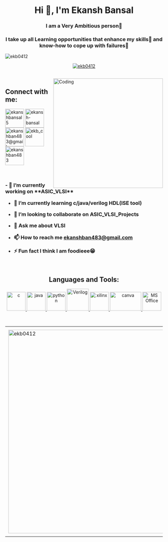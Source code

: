 
<h1 align="center">Hi 👋, I'm Ekansh Bansal</h1>
<h3 align="center">I am a Very Ambitious person🥸 </h3>
<h3 align="center">I take up all Learning opportunities that enhance my skills🧾 and know-how to cope up with failures💪</h3>
<p align="left"> <img src="https://komarev.com/ghpvc/?username=ekb0412&label=Profile%20views&color=0e75b6&style=flat" alt="ekb0412" /> </p>

<p align="center"> <a href="https://github.com/ryo-ma/github-profile-trophy"><img src="https://github-profile-trophy.vercel.app/?username=ekb0412&title=Commit,Followers,Stars,Repositories,PullRequest&theme=juicyfresh&margin-w=15" alt="ekb0412" /></a> </p>
<br>
<img align="right" alt="Coding" width="350" src="https://cdn.dribbble.com/users/118246/screenshots/5343519/wifi.gif">
<h2 align="left">Connect with me:</h2>
<p align="left">
<a href="https://twitter.com/ekanshbansal5" target="blank"><img align="center" src="https://png.pngtree.com/png-vector/20221018/ourmid/pngtree-twitter-social-media-round-icon-png-image_6315985.png" alt="ekanshbansal5" height="60" width="60" /></a>
<a href="https://www.linkedin.com/in/ekansh-bansal-04ek122002/" target="blank"><img align="center" src="https://static-00.iconduck.com/assets.00/linkedin-icon-2048x2048-ya5g47j2.png" alt="ekansh-bansal" height="60" width="60" />
<a href="http://ekanshban483@gmail.com/" target="blank"><img align="center" src="https://freelogopng.com/images/all_img/1657906383gmail-icon-png.png" alt="ekanshban483@gmail.com" height="60" width="60" /></a>
<a href="https://instagram.com/ekb_cool" target="blank"><img align="center" src="https://camo.githubusercontent.com/9506780a212223d7f1ef3ef1301965f1e3539e231b7a8fc80ded8b29418b35d8/68747470733a2f2f692e696d6775722e636f6d2f424b4d3172316e2e706e67" alt="ekb_cool" height="60" width="60" /></a>
<a href="https://www.hackerrank.com/ekanshban483" target="blank"><img align="center" src="https://avatars.githubusercontent.com/u/1030588?s=200&v=4" alt="ekanshban483" height="60" width="60" /></a>
</p>
<br>
<h3>
- 🔭 I’m currently working on **ASIC_VLSI**

- 🌱 I’m currently learning **c/java/verilog HDL(ISE tool)**

- 👯 I’m looking to collaborate on **ASIC_VLSI_Projects**

- 💬 Ask me about **VLSI**

- 📫 How to reach me **ekanshban483@gmail.com**

- ⚡ Fun fact **I think I am foodieee😁** </h3><br>

<h2 align="center">Languages and Tools:</h2>
<p align="center"> <a href="https://www.cprogramming.com/" target="_blank" rel="noreferrer"> <img src="https://user-images.githubusercontent.com/25181517/192106070-46255bcf-65e6-4c6b-a296-bf8d0d8fb2a7.png" alt="c" width="60" height="60"/> </a>
<a href="https://www.java.com" target="_blank" rel="noreferrer"> <img src="https://user-images.githubusercontent.com/25181517/117201156-9a724800-adec-11eb-9a9d-3cd0f67da4bc.png" alt="java" width="60" height="60"/> </a>
<a href="https://www.python.org" target="_blank" rel="noreferrer"> <img src="https://user-images.githubusercontent.com/25181517/183423507-c056a6f9-1ba8-4312-a350-19bcbc5a8697.png" alt="python" width="60" height="60"/> </a> 
<a href="https://www.verilog.com" target="_blank" rel="noreferrer"> <img src="https://pbs.twimg.com/profile_images/1498729805625188352/cyIH6Vb7_400x400.jpg" alt="Verilog" width="70" height="70"/> </a>
<a href="https://www.xilinx.com" target="_blank" rel="noreferrer"> <img src="https://encrypted-tbn0.gstatic.com/images?q=tbn:ANd9GcQ1MueuGCVqqTMVlXMvrxS04cyljzFESLxL33NgKKP50Pyh-OuHtWSvfWKis2BA46VPSqc&usqp=CAU" alt="xilinx" width="60" height="60"/> </a>
<a href="https://www.canva.com" target="_blank" rel="noreferrer"> <img src="https://logos-world.net/wp-content/uploads/2020/02/Canva-Logo.png" alt="canva" width="100" height="60"/> </a> 
<a href="https://www.office.com" target="_blank" rel="noreferrer"> <img src="https://upload.wikimedia.org/wikipedia/commons/thumb/5/5f/Microsoft_Office_logo_%282019%E2%80%93present%29.svg/1024px-Microsoft_Office_logo_%282019%E2%80%93present%29.svg.png" alt="MS Office" width="60" height="60"/> </a></p>
<br>
<div id="image-table">
    <table>
	    <tr>
    	    <td style="padding:10px">
        	    <img src="https://github-readme-stats.vercel.app/api?username=ekb0412&show_icons=true&locale=en" alt="ekb0412" width="650"/>
      	    </td>
            <td style="padding:10px">
            	<img src="https://github-readme-streak-stats.herokuapp.com/?user=ekb0412&" alt="ekb0412" width="600"/>
            </td>
        </tr>
    </table>
</div>
